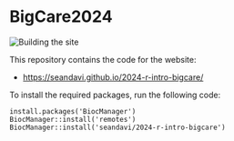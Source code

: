 # BigCare2024

![Building the site](https://github.com/seandavi/2024-r-intro-bigcare/actions/workflows/build_site.yaml/badge.svg)

This repository contains the code for the website:

- <https://seandavi.github.io/2024-r-intro-bigcare/>

To install the required packages, run the following code:

```{r}
install.packages('BiocManager')
BiocManager::install('remotes')
BiocManager::install('seandavi/2024-r-intro-bigcare')
```
